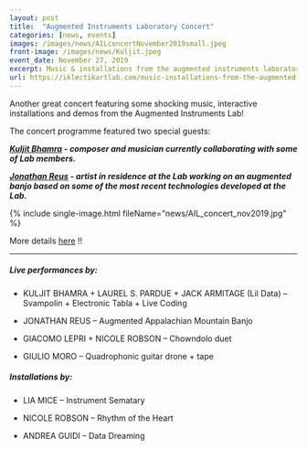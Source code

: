 ```yaml
---
layout: post
title:  "Augmented Instruments Laboratory Concert"
categories: [news, events]
images: /images/news/AILconcertNovember2019small.jpeg
front-image: /images/news/Kuljit.jpeg
event_date: November 27, 2019
excerpt: Music & installations from the augmented instruments laboratory
url: https://iklectikartlab.com/music-installations-from-the-augmented-instruments-laboratory/
---
```


Another great concert featuring some shocking music, interactive installations and demos from the Augmented Instruments Lab!

The concert programme featured two special guests:

***[Kuljit Bhamra](https://en.wikipedia.org/wiki/Kuljit_Bhamra) - composer and musician currently collaborating with some of Lab members.***

***[Jonathan Reus](https://jonathanreus.com/) - artist in residence at the Lab working on an augmented banjo based on some of the most recent technologies developed at the Lab.***

{% include single-image.html fileName="news/AIL_concert_nov2019.jpg" %}

More details [here](https://iklectikartlab.com/music-installations-from-the-augmented-instruments-laboratory/) !!

---------------------

##### Live performances by:

- KULJIT BHAMRA + LAUREL S. PARDUE + JACK ARMITAGE (Lil Data) – Svampolin + Electronic Tabla + Live Coding

- JONATHAN REUS – Augmented Appalachian Mountain Banjo

- GIACOMO LEPRI + NICOLE ROBSON – Chowndolo duet

- GIULIO MORO – Quadrophonic guitar drone + tape

##### Installations by:

- LIA MICE – Instrument Sematary

- NICOLE ROBSON – Rhythm of the Heart

- ANDREA GUIDI – Data Dreaming

